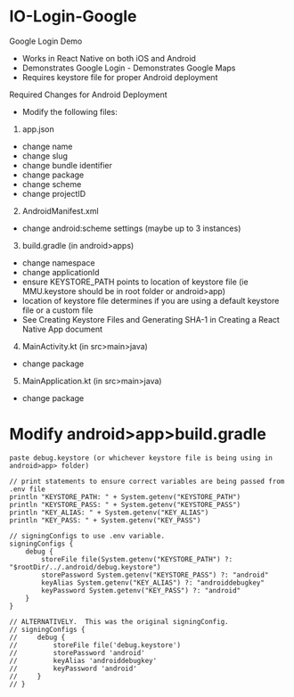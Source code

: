 # IO-Login-Google

Google Login Demo

- Works in React Native on both iOS and Android
- Demonstrates Google Login - Demonstrates Google Maps
- Requires keystore file for proper Android deployment

Required Changes for Android Deployment

- Modify the following files:

1. app.json

- change name
- change slug
- change bundle identifier
- change package
- change scheme
- change projectID

2. AndroidManifest.xml

- change android:scheme settings (maybe up to 3 instances)

3. build.gradle (in android>apps)

- change namespace
- change applicationId
- ensure KEYSTORE_PATH points to location of keystore file (ie MMU.keystore should be in root folder or android>app)
- location of keystore file determines if you are using a default keystore file or a custom file
- See Creating Keystore Files and Generating SHA-1 in Creating a React Native App document

4. MainActivity.kt (in src>main>java)

- change package

5. MainApplication.kt (in src>main>java)

- change package

# Modify android>app>build.gradle

    paste debug.keystore (or whichever keystore file is being using in android>app> folder)

    // print statements to ensure correct variables are being passed from .env file
    println "KEYSTORE_PATH: " + System.getenv("KEYSTORE_PATH")
    println "KEYSTORE_PASS: " + System.getenv("KEYSTORE_PASS")
    println "KEY_ALIAS: " + System.getenv("KEY_ALIAS")
    println "KEY_PASS: " + System.getenv("KEY_PASS")

    // signingConfigs to use .env variable.
    signingConfigs {
        debug {
            storeFile file(System.getenv("KEYSTORE_PATH") ?: "$rootDir/../.android/debug.keystore")
            storePassword System.getenv("KEYSTORE_PASS") ?: "android"
            keyAlias System.getenv("KEY_ALIAS") ?: "androiddebugkey"
            keyPassword System.getenv("KEY_PASS") ?: "android"
        }
    }

    // ALTERNATIVELY.  This was the original signingConfig.
    // signingConfigs {
    //     debug {
    //         storeFile file('debug.keystore')
    //         storePassword 'android'
    //         keyAlias 'androiddebugkey'
    //         keyPassword 'android'
    //     }
    // }
